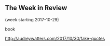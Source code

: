 ## The Week in Review

(week starting 2017-10-29)

book

http://audreywatters.com/2017/10/30/fake-quotes
